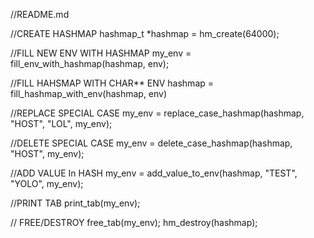 //README.md

//CREATE HASHMAP
hashmap_t *hashmap = hm_create(64000);

//FILL NEW ENV WITH HASHMAP
my_env = fill_env_with_hashmap(hashmap, env);

//FILL HAHSMAP WITH CHAR** ENV
hashmap = fill_hashmap_with_env(hashmap, env)

//REPLACE SPECIAL CASE
my_env = replace_case_hashmap(hashmap, "HOST", "LOL", my_env);

//DELETE SPECIAL CASE
my_env = delete_case_hashmap(hashmap, "HOST", my_env);

//ADD VALUE In HASH
my_env = add_value_to_env(hashmap, "TEST", "YOLO", my_env);

//PRINT TAB
print_tab(my_env);

// FREE/DESTROY
free_tab(my_env);
hm_destroy(hashmap);